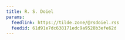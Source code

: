 ```yaml
---
title: R. S. Doiel
params:
  feedlink: https://tilde.zone/@rsdoiel.rss
  feedid: 61d91e7dc638171edc9a9528b3efe62d
---
```

